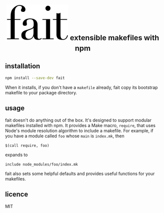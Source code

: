 <h1 align="center">
	<img src="/logo.png" width="200" alt="fait">
	<small>extensible makefiles with npm</small>
</h1>

## installation

```sh
npm install --save-dev fait
```

When it installs, if you don't have a `makefile` already, fait copy its bootstrap makefile to your package directory.

## usage

fait doesn't do anything out of the box. It's designed to support modular makefiles installed with npm. It provides a Make macro, `require`, that uses Node's module resolution algorithm to include a makefile. For example, if you have a module called `foo` whose `main` is `index.mk`, then

```make
$(call require, foo)
```

expands to

```make
include node_modules/foo/index.mk
```

fait also sets some helpful defaults and provides useful functions for your makefiles.

## licence

MIT
